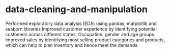 # data-cleaning-and-manipulation
Performed exploratory data analysis (EDA) using pandas, matplotlib and seaborn libraries  Improved customer experience by identifying potential customers across different states, Occupation, gender and age groups  Improved sales by identifying most selling product categories and products, which can help to plan inventory and hence meet the demands
